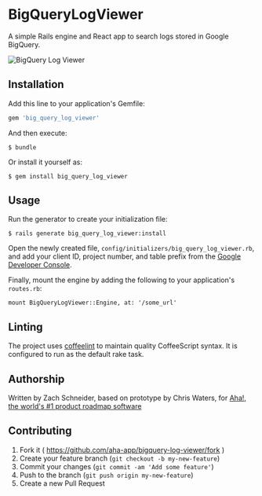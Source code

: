 # BigQueryLogViewer

A simple Rails engine and React app to search logs stored in Google BigQuery.

![BigQuery Log Viewer](https://cloud.githubusercontent.com/assets/1896112/9646564/7877bcda-519a-11e5-8bfb-bc34dc93de9e.png)

## Installation

Add this line to your application's Gemfile:

```ruby
gem 'big_query_log_viewer'
```

And then execute:

    $ bundle

Or install it yourself as:

    $ gem install big_query_log_viewer

## Usage

Run the generator to create your initialization file:

    $ rails generate big_query_log_viewer:install

Open the newly created file, `config/initializers/big_query_log_viewer.rb`, and add your client ID, project number, and table prefix from the [Google Developer Console](https://console.developers.google.com).

Finally, mount the engine by adding the following to your application's `routes.rb`: 

`mount BigQueryLogViewer::Engine, at: '/some_url'`

## Linting

The project uses [coffeelint](http://www.coffeelint.org/) to maintain quality CoffeeScript syntax. It is configured to run as the default rake task.

## Authorship

Written by Zach Schneider, based on prototype by Chris Waters, for [Aha!, the world's #1 product roadmap software](http://www.aha.io/)

## Contributing

1. Fork it ( https://github.com/aha-app/bigquery-log-viewer/fork )
2. Create your feature branch (`git checkout -b my-new-feature`)
3. Commit your changes (`git commit -am 'Add some feature'`)
4. Push to the branch (`git push origin my-new-feature`)
5. Create a new Pull Request
